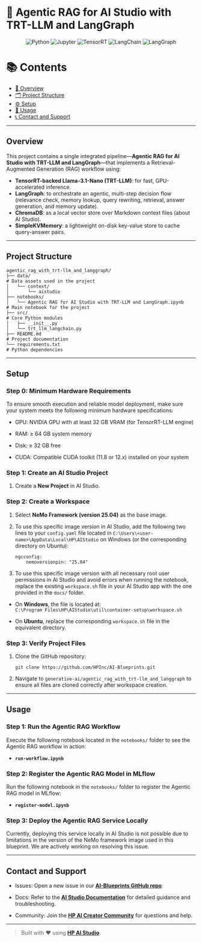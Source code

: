 # 🤖 Agentic RAG for AI Studio with TRT-LLM and LangGraph

<div align="center">

![Python](https://img.shields.io/badge/Python-3.10+-blue.svg?logo=python)
![Jupyter](https://img.shields.io/badge/Jupyter-supported-orange.svg?logo=jupyter)
![TensorRT](https://img.shields.io/badge/TensorRT-optimized-green.svg?logo=TensorRT)
![LangChain](https://img.shields.io/badge/LangChain-used-lightgreen.svg?logo=langchain)
![LangGraph](https://img.shields.io/badge/LangGraph-orchestration-blue.svg)

</div>

# 📚 Contents

- [🧠 Overview](#overview)
- [🗂 Project Structure](#project-structure)
- [⚙️ Setup](#setup)
- [🚀 Usage](#usage)
- [📞 Contact and Support](#contact-and-support)

---

## Overview  
This project contains a single integrated pipeline—**Agentic RAG for AI Studio with TRT-LLM and LangGraph**—that implements a Retrieval-Augmented Generation (RAG) workflow using:

- **TensorRT-backed Llama-3.1-Nano (TRT-LLM)**: for fast, GPU-accelerated inference.
- **LangGraph**: to orchestrate an agentic, multi-step decision flow (relevance check, memory lookup, query rewriting, retrieval, answer generation, and memory update).
- **ChromaDB**: as a local vector store over Markdown context files (about AI Studio).
- **SimpleKVMemory**: a lightweight on-disk key-value store to cache query-answer pairs.

---

## Project Structure
```
agentic_rag_with_trt-llm_and_langgraph/
├── data/                                                                  # Data assets used in the project
│   └── context/
│       └── aistudio
├── notebooks/
│   └── Agentic RAG for AI Studio with TRT-LLM and LangGraph.ipynb         # Main notebook for the project
├── src/                                                                   # Core Python modules
│   ├── __init__.py
│   └── trt_llm_langchain.py
├── README.md                                                              # Project documentation
└── requirements.txt                                                       # Python dependencies
```  

---

## Setup  

### Step 0: Minimum Hardware Requirements
To ensure smooth execution and reliable model deployment, make sure your system meets the following minimum hardware specifications:

- GPU: NVIDIA GPU with at least 32 GB VRAM (for TensorRT-LLM engine)

- RAM: ≥ 64 GB system memory

- Disk: ≥ 32 GB free

- CUDA: Compatible CUDA toolkit (11.8 or 12.x) installed on your system

### Step 1: Create an AI Studio Project  
1. Create a **New Project** in AI Studio.   

### Step 2: Create a Workspace  
1. Select **NeMo Framework (version 25.04)** as the base image.    
2. To use this specific image version in AI Studio, add the following two lines to your `config.yaml` file located in `C:\Users\<user-name>\AppData\Local\HP\AIStudio` on Windows (or the corresponding directory on Ubuntu):
   
   ```
   ngcconfig:
	   nemoversionpin: "25.04"
   ```
3. To use this specific image version with all necessary root user permissions in AI Studio and avoid errors when running the notebook, replace the existing `workspace.sh` file in your AI Studio app with the one provided in the `docs/` folder.

- On **Windows**, the file is located at:  
  `C:\Program Files\HP\AIStudio\util\container-setup\workspace.sh`

- On **Ubuntu**, replace the corresponding `workspace.sh` file in the equivalent directory.

   
### Step 3: Verify Project Files  
1. Clone the GitHub repository:
   
   ```
   git clone https://github.com/HPInc/AI-Blueprints.git
   ```  
3. Navigate to `generative-ai/agentic_rag_with_trt-llm_and_langgraph` to ensure all files are cloned correctly after workspace creation.  

---



## Usage 

### Step 1: Run the Agentic RAG Workflow

Execute the following notebook located in the `notebooks/` folder to see the Agentic RAG workflow in action:  
- **`run-workflow.ipynb`**

### Step 2: Register the Agentic RAG Model in MLflow

Run the following notebook in the `notebooks/` folder to register the Agentic RAG model in MLflow:  
- **`register-model.ipynb`**

### Step 3: Deploy the Agentic RAG Service Locally

Currently, deploying this service locally in AI Studio is not possible due to limitations in the version of the NeMo framework image used in this blueprint. We are actively working on resolving this issue.



---



## Contact and Support

- Issues: Open a new issue in our [**AI-Blueprints GitHub repo**](https://github.com/HPInc/AI-Blueprints).

- Docs: Refer to the **[AI Studio Documentation](https://zdocs.datascience.hp.com/docs/aistudio/overview)** for detailed guidance and troubleshooting. 

- Community: Join the [**HP AI Creator Community**](https://community.datascience.hp.com/) for questions and help.

---

> Built with ❤️ using [**HP AI Studio**](https://hp.com/ai-studio).
